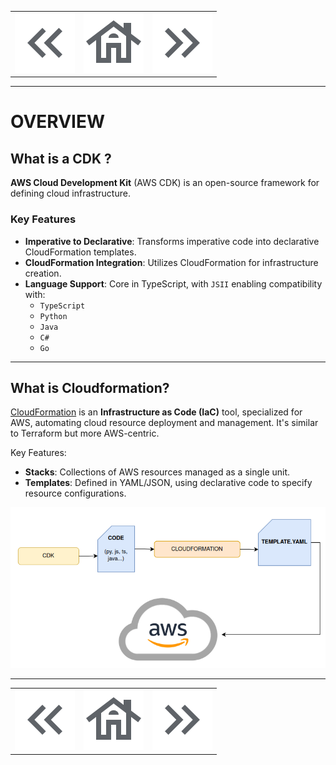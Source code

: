 <table align="center">
  <tr>
    <td>
      <a href="./01-overview.md">
        <img src="../static/icons/arrow_left.png" alt="Left">
      </a>
    </td>
    <td>
      <a href="../../README.md">
        <img src="../static/icons/house.png" alt="Home" title="Back to the index">
      </a>
    </td>
    <td>
      <a href="../docs/02-core-concepts.md">
        <img src="../static/icons/arrow_right.png" alt="Right" title="Core concepts">
      </a>
    </td>
  </tr>
</table>

---

# OVERVIEW

## What is a CDK ?

**AWS Cloud Development Kit** (AWS CDK) is an open-source framework for defining cloud infrastructure.

### Key Features

- **Imperative to Declarative**: Transforms imperative code into declarative CloudFormation templates.
- **CloudFormation Integration**: Utilizes CloudFormation for infrastructure creation.
- **Language Support**: Core in TypeScript, with `JSII` enabling compatibility with:
  - `TypeScript`
  - `Python`
  - `Java`
  - `C#`
  - `Go`

---

## What is Cloudformation?

[CloudFormation](https://aws.amazon.com/cloudformation/) is an __Infrastructure as Code (IaC)__ tool, specialized for AWS, automating cloud resource deployment and management. It's similar to Terraform but more AWS-centric.

Key Features:
- __Stacks__: Collections of AWS resources managed as a single unit.
- __Templates__: Defined in YAML/JSON, using declarative code to specify resource configurations.

<p align="center">
  <img src="../static/diagram/cloudformation.png">
</p>

---

<table align="center">
  <tr>
    <td>
      <a href="./01-overview.md">
        <img src="../static/icons/arrow_left.png" alt="Left">
      </a>
    </td>
    <td>
      <a href="../../README.md">
        <img src="../static/icons/house.png" alt="Home" title="Back to the index">
      </a>
    </td>
    <td>
      <a href="../docs/02-core-concepts.md">
        <img src="../static/icons/arrow_right.png" alt="Right" title="Core concepts">
      </a>
    </td>
  </tr>
</table>